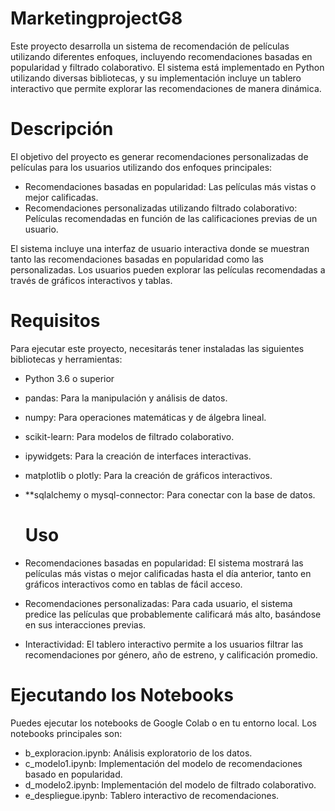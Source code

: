 # MarketingprojectG8
Este proyecto desarrolla un sistema de recomendación de películas utilizando diferentes enfoques, incluyendo recomendaciones basadas en popularidad y filtrado colaborativo. El sistema está implementado en Python utilizando diversas bibliotecas, y su implementación incluye un tablero interactivo que permite explorar las recomendaciones de manera dinámica.

# Descripción

El objetivo del proyecto es generar recomendaciones personalizadas de películas para los usuarios utilizando dos enfoques principales:

- Recomendaciones basadas en popularidad: Las películas más vistas o mejor calificadas.
- Recomendaciones personalizadas utilizando filtrado colaborativo: Películas recomendadas en función de las calificaciones previas de un usuario.

El sistema incluye una interfaz de usuario interactiva donde se muestran tanto las recomendaciones basadas en popularidad como las personalizadas. Los usuarios pueden explorar las películas recomendadas a través de gráficos interactivos y tablas.

# Requisitos

Para ejecutar este proyecto, necesitarás tener instaladas las siguientes bibliotecas y herramientas:

- Python 3.6 o superior
- pandas: Para la manipulación y análisis de datos.
- numpy: Para operaciones matemáticas y de álgebra lineal.
- scikit-learn: Para modelos de filtrado colaborativo.
- ipywidgets: Para la creación de interfaces interactivas.
- matplotlib o plotly: Para la creación de gráficos interactivos.
- **sqlalchemy o mysql-connector: Para conectar con la base de datos.

  # Uso
- Recomendaciones basadas en popularidad: El sistema mostrará las películas más vistas o mejor calificadas hasta el día anterior, tanto en gráficos interactivos como en tablas de fácil acceso.
- Recomendaciones personalizadas: Para cada usuario, el sistema predice las películas que probablemente calificará más alto, basándose en sus interacciones previas.
- Interactividad: El tablero interactivo permite a los usuarios filtrar las recomendaciones por género, año de estreno, y calificación promedio.

# Ejecutando los Notebooks
Puedes ejecutar los notebooks de Google Colab o en tu entorno local. Los notebooks principales son:
- b_exploracion.ipynb: Análisis exploratorio de los datos.
- c_modelo1.ipynb: Implementación del modelo de recomendaciones basado en popularidad.
- d_modelo2.ipynb: Implementación del modelo de filtrado colaborativo.
- e_despliegue.ipynb: Tablero interactivo de recomendaciones.
